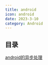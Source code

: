 ```yaml
---
title: android
icon: android
date: 2023-3-10
category: Android
---
```


## 目录

[android的异步处理](async.md)